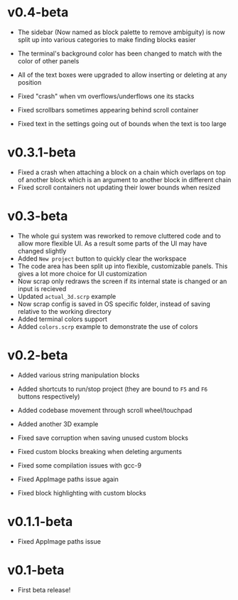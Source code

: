 # v0.4-beta
- The sidebar (Now named as block palette to remove ambiguity) is now split up into various categories to make finding blocks easier
- The terminal's background color has been changed to match with the color of other panels
- All of the text boxes were upgraded to allow inserting or deleting at any position

- Fixed "crash" when vm overflows/underflows one its stacks
- Fixed scrollbars sometimes appearing behind scroll container
- Fixed text in the settings going out of bounds when the text is too large

# v0.3.1-beta
- Fixed a crash when attaching a block on a chain which overlaps on top of another block which is an argument to another block in different chain
- Fixed scroll containers not updating their lower bounds when resized

# v0.3-beta
- The whole gui system was reworked to remove cluttered code and to allow more flexible UI. As a result some parts of the UI may have changed slightly
- Added `New project` button to quickly clear the workspace
- The code area has been split up into flexible, customizable panels. This gives a lot more choice for UI customization
- Now scrap only redraws the screen if its internal state is changed or an input is recieved
- Updated `actual_3d.scrp` example
- Now scrap config is saved in OS specific folder, instead of saving relative to the working directory
- Added terminal colors support
- Added `colors.scrp` example to demonstrate the use of colors

# v0.2-beta
- Added various string manipulation blocks
- Added shortcuts to run/stop project (they are bound to `F5` and `F6` buttons respectively)
- Added codebase movement through scroll wheel/touchpad
- Added another 3D example

- Fixed save corruption when saving unused custom blocks
- Fixed custom blocks breaking when deleting arguments
- Fixed some compilation issues with gcc-9
- Fixed AppImage paths issue again
- Fixed block highlighting with custom blocks

# v0.1.1-beta
- Fixed AppImage paths issue

# v0.1-beta
- First beta release!
